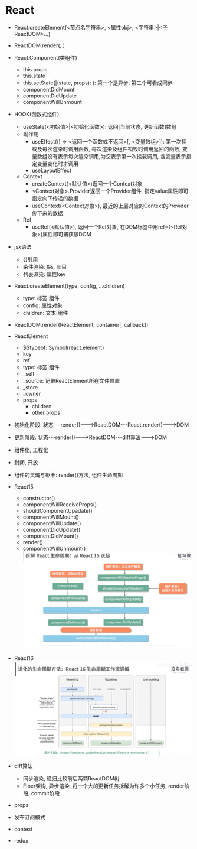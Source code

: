 # React
- React.createElement(<节点名字符串>, <属性obj>, <字符串>|<子ReactDOM>...)
- ReactDOM.render(<ReactDOM>, <dom>)
- React.Component(类组件)
  - this.props
  - this.state
  - this.setState(<obj>|(state, props): <obj>): 第一个是异步, 第二个可看成同步
  - componentDidMount
  - componentDidUpdate
  - componentWillUnmount
- HOOK(函数式组件)
  - useState(<初始值>|<初始化函数>): 返回[当前状态, 更新函数]数组
  - 副作用
    - useEffect(() => <返回一个函数或不返回>[, <变量数组>]): 第一次挂载及每次渲染时调用函数, 每次渲染及组件销毁时调用返回的函数, 变量数组没有表示每次渲染调用,为空表示第一次挂载调用, 含变量表示指定变量变化时才调用
    - useLayoutEffect
  - Context
    - createContext(<默认值>)返回一个Context对象
    - <Context对象>.Provider返回一个Provider组件, 指定value属性即可指定向下传递的数据
    - useContext(<Context对象>), 最近的上层对应的Context的Provider传下来的数据
  - Ref
    - useRef(<默认值>), 返回一个Ref对象, 在DOM标签中用ref={<Ref对象>}属性即可捕获该DOM
- jsx语法
  - {}引用
  - 条件渲染: &&, 三目
  - 列表渲染: 属性key


- React.createElement(type, config, ...children)
  - type: 标签|组件
  - config: 属性对象
  - children: 文本|组件
- ReactDOM.render(ReactElement, container[, callback])
- ReactElement
  - $$typeof: Symbol(react.element)
  - key
  - ref
  - type: 标签|组件
  - _self
  - _source: 记录ReactElement所在文件位置
  - _store
  - _owner
  - props
    - children
    - other props

- 初始化阶段: 状态---render()--->ReactDOM---React.render()--->DOM
- 更新阶段: 状态---render()--->ReactDOM---diff算法--->DOM

- 组件化, 工程化
- 封闭, 开放
- 组件的灵魂与躯干: render()方法, 组件生命周期

- React15
  - constructor()
  - componentWillReceiveProps()
  - shouldComponentUpadate()
  - componentWillMount()
  - componentWillUpdate()
  - componentDidUpdate()
  - componentDidMount()
  - render()
  - componentWillUnmount()
![React15生命周期](./img/1.png)
- React16
![React16生命周期](./img/2.png)

- diff算法
  - 同步渲染, 递归比较前后两颗ReactDOM树
  - Fiber架构, 异步渲染, 将一个大的更新任务拆解为许多个小任务, render阶段, commit阶段

- props
- 发布订阅模式
- context
- redux